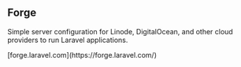 ##  Forge

<p class="center">Simple server configuration for Linode, DigitalOcean, and other cloud providers to run Laravel applications.</p>

<p class="center">[forge.laravel.com](https://forge.laravel.com/)</p>
